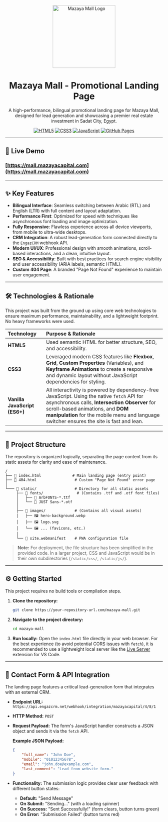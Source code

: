 <div align="center">

  <img src="https://mall.mazayacapital.com/static/logo.svg" alt="Mazaya Mall Logo" width="200"/>

  # **Mazaya Mall - Promotional Landing Page**

  A high-performance, bilingual promotional landing page for Mazaya Mall, designed for lead generation and showcasing a premier real estate investment in Sadat City, Egypt.

  [![HTML5](https://img.shields.io/badge/HTML5-E34F26?style=for-the-badge&logo=html5&logoColor=white)](https://developer.mozilla.org/en-US/docs/Web/Guide/HTML/HTML5)
  [![CSS3](https://img.shields.io/badge/CSS3-1572B6?style=for-the-badge&logo=css3&logoColor=white)](https://www.w3.org/Style/CSS/Overview.en.html)
  [![JavaScript](https://img.shields.io/badge/JavaScript-F7DF1E?style=for-the-badge&logo=javascript&logoColor=black)](https://developer.mozilla.org/en-US/docs/Web/JavaScript)
  [![GitHub Pages](https://img.shields.io/badge/Hosted%20On-GitHub%20Pages-222222?style=for-the-badge&logo=github&logoColor=white)](https://pages.github.com/)

</div>

---

## 🚀 Live Demo

### **[https://mall.mazayacapital.com](https://mall.mazayacapital.com)**

---

## ✨ Key Features

*   **Bilingual Interface**: Seamless switching between Arabic (RTL) and English (LTR) with full content and layout adaptation.
*   **Performance First**: Optimized for speed with techniques like asynchronous font loading and image optimization.
*   **Fully Responsive**: Flawless experience across all device viewports, from mobile to ultra-wide desktops.
*   **CRM Integration**: A robust lead-generation form connected directly to the `EngazCRM` webhook API.
*   **Modern UI/UX**: Professional design with smooth animations, scroll-based interactions, and a clean, intuitive layout.
*   **SEO & Accessibility**: Built with best practices for search engine visibility and user accessibility (ARIA labels, semantic HTML).
*   **Custom 404 Page**: A branded "Page Not Found" experience to maintain user engagement.

---

## 🛠️ Technologies & Rationale

This project was built from the ground up using core web technologies to ensure maximum performance, maintainability, and a lightweight footprint. No heavy frameworks were used.

| Technology | Purpose & Rationale |
| :--- | :--- |
| **HTML5** | Used semantic HTML for better structure, SEO, and accessibility. |
| **CSS3** | Leveraged modern CSS features like **Flexbox**, **Grid**, **Custom Properties** (Variables), and **Keyframe Animations** to create a responsive and dynamic layout without JavaScript dependencies for styling. |
| **Vanilla JavaScript (ES6+)** | All interactivity is powered by dependency-free JavaScript. Using the native `fetch` API for asynchronous calls, **Intersection Observer** for scroll-based animations, and **DOM manipulation** for the mobile menu and language switcher ensures the site is fast and lean. |

---

## 📂 Project Structure

The repository is organized logically, separating the page content from its static assets for clarity and ease of maintenance.

```
/
├── 📄 index.html              # Main landing page (entry point)
├── 📄 404.html                 # Custom "Page Not Found" error page
│
└─── 📁 static/                 # Directory for all static assets
     ├── 📁 fonts/               # (Contains .ttf and .otf font files)
     │   ├── 📜 ArbFONTS-*.ttf
     │   └── 📜 JUST Sans-*.otf
     │
     ├── 📁 images/             # (Contains all visual assets)
     │   ├── 🖼️ hero-background.webp
     │   ├── 🖼️ logo.svg
     │   └── 🖼️ ... (favicons, etc.)
     │
     └── 📄 site.webmanifest    # PWA configuration file
```

> **Note:** For deployment, the file structure has been simplified in the provided code. In a larger project, CSS and JavaScript would be in their own subdirectories (`/static/css/`, `/static/js/`).

---

## ⚙️ Getting Started

This project requires no build tools or compilation steps.

1.  **Clone the repository:**
    ```bash
    git clone https://your-repository-url.com/mazaya-mall.git
    ```

2.  **Navigate to the project directory:**
    ```bash
    cd mazaya-mall
    ```

3.  **Run locally:**
    Open the `index.html` file directly in your web browser. For the best experience (to avoid potential CORS issues with `fetch`), it is recommended to use a lightweight local server like the [Live Server](https://marketplace.visualstudio.com/items?itemName=ritwickdey.LiveServer) extension for VS Code.

---

## 🔌 Contact Form & API Integration

The landing page features a critical lead-generation form that integrates with an external CRM.

*   **Endpoint URL:** `https://api.engazcrm.net/webhook/integration/mazayacapital/4/8/1`
*   **HTTP Method:** `POST`
*   **Request Payload:** The form's JavaScript handler constructs a JSON object and sends it via the `fetch` API.

    **Example JSON Payload:**
    ```json
    {
        "full_name": "John Doe",
        "mobile": "01012345678",
        "email": "john.doe@example.com",
        "last_comment": "Lead from website form."
    }
    ```

*   **Functionality:** The submission logic provides clear user feedback with different button states:
    *   **Default:** "Send Message"
    *   **On Submit:** "Sending..." (with a loading spinner)
    *   **On Success:** "Sent Successfully!" (form clears, button turns green)
    *   **On Error:** "Submission Failed" (button turns red)
